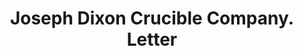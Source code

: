 ---
doi: 10.7916/D89C88G7
date_other: '1917'
date_other_textual: '1917'
form: correspondence
genre:
- Letters (correspondence)
name:
- Joseph Dixon Crucible Company
object_in_context_url: https://biggert.cul.columbia.edu/items/view/ave_biggert_00802
subject_hierarchical_geographic:
- Jersey City, New Jersey, United States
subject_name:
- Joseph Dixon Crucible Company
title: Joseph Dixon Crucible Company. Letter
sort_title: Joseph Dixon Crucible Company. Letter
call_number: ave_biggert_00802
coordinates:
- 40.714,-74.071
pid: ave_biggert_00802
identifiers: ave_biggert_00802
permalink: /biggert/ave_biggert_00802/
layout: iiif-image-page
---